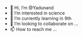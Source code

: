 - 👋 Hi, I’m @Yadunand
- 👀 I’m interested in science
- 🌱 I’m currently learning in 9th
- 💞️ I’m looking to collaborate on ...
- 📫 How to reach me ...

<!---
Yadunand/Yadunand is a ✨ special ✨ repository because its `README.md` (this file) appears on your GitHub profile.
You can click the Preview link to take a look at your changes.
--->
